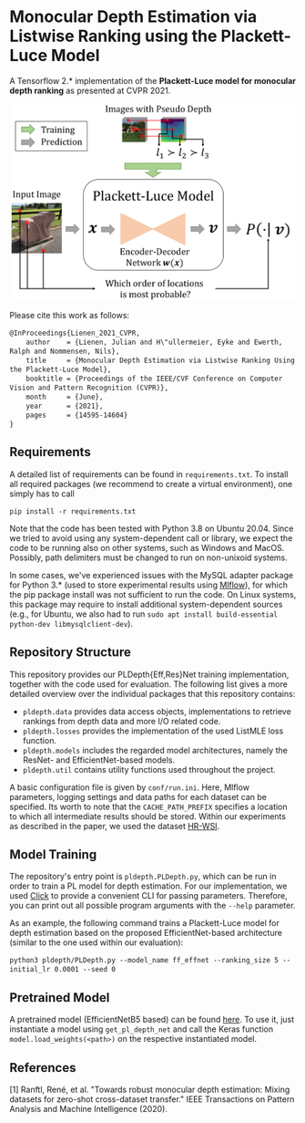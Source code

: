 # Monocular Depth Estimation via Listwise Ranking using the Plackett-Luce Model

A Tensorflow 2.* implementation of the **Plackett-Luce model for monocular depth ranking** as presented at CVPR 2021.

<p align="center">
<img src="PLDepth_Overview.png" width="500">
</p>

Please cite this work as follows:

```
@InProceedings{Lienen_2021_CVPR,
    author    = {Lienen, Julian and H\"ullermeier, Eyke and Ewerth, Ralph and Nommensen, Nils},
    title     = {Monocular Depth Estimation via Listwise Ranking Using the Plackett-Luce Model},
    booktitle = {Proceedings of the IEEE/CVF Conference on Computer Vision and Pattern Recognition (CVPR)},
    month     = {June},
    year      = {2021},
    pages     = {14595-14604}
}
```

## Requirements

A detailed list of requirements can be found in `requirements.txt`. To install all required packages (we recommend to create a virtual environment), one simply has to call
```
pip install -r requirements.txt
```

Note that the code has been tested with Python 3.8 on Ubuntu 20.04. Since we tried to avoid using any system-dependent call or library, we expect the code to be running also on other systems, such as Windows and MacOS. Possibly, path delimiters must be changed to run on non-unixoid systems.

In some cases, we've experienced issues with the MySQL adapter package for Python 3.* (used to store experimental results using [Mlflow](https://mlflow.org/)), for which the pip package install was not sufficient to run the code. On Linux systems, this package may require to install additional system-dependent sources (e.g., for Ubuntu, we also had to run `sudo apt install build-essential python-dev libmysqlclient-dev`).

## Repository Structure

This repository provides our PLDepth{Eff,Res}Net training implementation, together with the code used for evaluation. The following list gives a more detailed overview over the individual packages that this repository contains:

- `pldepth.data` provides data access objects, implementations to retrieve rankings from depth data and more I/O related code.
- `pldepth.losses` provides the implementation of the used ListMLE loss function.
- `pldepth.models` includes the regarded model architectures, namely the ResNet- and EfficientNet-based models.
- `pldepth.util` contains utility functions used throughout the project.

A basic configuration file is given by `conf/run.ini`. Here, Mlflow parameters, logging settings and data paths for each dataset can be specified. Its worth to note that the `CACHE_PATH_PREFIX` specifies a location to which all intermediate results should be stored. Within our experiments as described in the paper, we used the dataset [HR-WSI](https://github.com/KexianHust/Structure-Guided-Ranking-Loss).

## Model Training

The repository's entry point is `pldepth.PLDepth.py`, which can be run in order to train a PL model for depth estimation. For our implementation, we used [Click](https://click.palletsprojects.com/en/7.x/) to provide a convenient CLI for passing parameters. Therefore, you can print out all possible program arguments with the `--help` parameter.

As an example, the following command trains a Plackett-Luce model for depth estimation based on the proposed EfficientNet-based architecture (similar to the one used within our evaluation):

```
python3 pldepth/PLDepth.py --model_name ff_effnet --ranking_size 5 --initial_lr 0.0001 --seed 0
```

## Pretrained Model

A pretrained model (EfficientNetB5 based) can be found [here](https://drive.google.com/file/d/13I80Luz-xLrhQ9KewecTIWfo5_AQaXF7).
To use it, just instantiate a model using `get_pl_depth_net` and call the Keras function `model.load_weights(<path>)` on the respective instantiated model.

## References

[1] Ranftl, René, et al. "Towards robust monocular depth estimation: Mixing datasets for zero-shot cross-dataset transfer." IEEE Transactions on Pattern Analysis and Machine Intelligence (2020).
